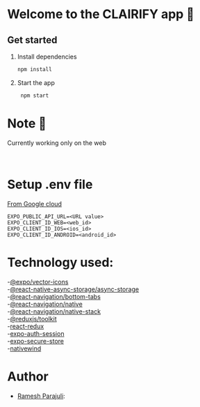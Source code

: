 # Welcome to the CLAIRIFY app 👋

## Get started

1. Install dependencies

   ```bash
   npm install
   ```

2. Start the app

   ```bash
    npm start
   ```

# Note 🚨
 Currently working only on the web

</br>

# Setup .env file
[From Google cloud](https://console.cloud.google.com/apis/credentials)</br>

```
EXPO_PUBLIC_API_URL=<URL value>
EXPO_CLIENT_ID_WEB=<web_id>
EXPO_CLIENT_ID_IOS=<ios_id>
EXPO_CLIENT_ID_ANDROID=<android_id>
```

# Technology used:

-[@expo/vector-icons](https://icons.expo.fyi/Index) </br>
-[@react-native-async-storage/async-storage](https://github.com/react-native-async-storage/async-storage/tree/main/packages/default-storage)</br>
-[@react-navigation/bottom-tabs](https://reactnavigation.org/docs/bottom-tab-navigator/)</br>
-[@react-navigation/native](https://reactnavigation.org/docs/getting-started/)</br>
-[@react-navigation/native-stack](https://reactnavigation.org/docs/native-stack-navigator/)</br>
-[@reduxjs/toolkit](https://redux-toolkit.js.org/introduction/getting-started)</br>
-[react-redux](https://react-redux.js.org/introduction/getting-started)</br>
-[expo-auth-session](https://docs.expo.dev/versions/latest/sdk/auth-session/)</br>
-[expo-secure-store](https://docs.expo.dev/versions/latest/sdk/securestore/)</br>
-[nativewind](https://www.nativewind.dev/quick-starts/expo)</br>

# Author

- [Ramesh Parajuli](https://github.com/rameshparajuli):
